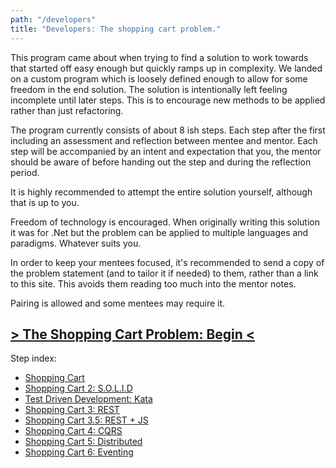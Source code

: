 ```yaml
---
path: "/developers"
title: "Developers: The shopping cart problem."
---
```

This program came about when trying to find a solution to work towards that started off easy enough but quickly ramps up in complexity. We landed on a custom program which is loosely defined enough to allow for some freedom in the end solution. The solution is intentionally left feeling incomplete until later steps. This is to encourage new methods to be applied rather than just refactoring. 

The program currently consists of about 8 ish steps. Each step after the first including an assessment and reflection between mentee and mentor. Each step will be accompanied by an intent and expectation that you, the mentor should be aware of before handing out the step and during the reflection period.

It is highly recommended to attempt the entire solution yourself, although that is up to you.

Freedom of technology is encouraged. When originally writing this solution it was for .Net but the problem can be applied to multiple languages and paradigms. Whatever suits you.

In order to keep your mentees focused, it's recommended to send a copy of the problem statement (and to tailor it if needed) to them, rather than a link to this site. This avoids them reading too much into the mentor notes. 

Pairing is allowed and some mentees may require it.

## [> The Shopping Cart Problem: Begin <](../shopping)

Step index:
- [Shopping Cart](../shopping)
- [Shopping Cart 2: S.O.L.I.D](../shopping2)
- [Test Driven Development: Kata](../TDD)
- [Shopping Cart 3: REST](../shopping3)
- [Shopping Cart 3.5: REST + JS](../shopping3_5)
- [Shopping Cart 4: CQRS](../shopping4)
- [Shopping Cart 5: Distributed](../shopping5)
- [Shopping Cart 6: Eventing](../shopping6)
